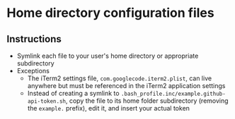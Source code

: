 # Home directory configuration files

## Instructions
- Symlink each file to your user's home directory or appropriate subdirectory
- Exceptions
  - The iTerm2 settings file, `com.googlecode.iterm2.plist`, can live anywhere but must be referenced in the iTerm2 application settings
  - Instead of creating a symlink to `.bash_profile.inc/example.github-api-token.sh`, copy the file to its home folder subdirectory (removing the `example.` prefix), edit it, and insert your actual token
